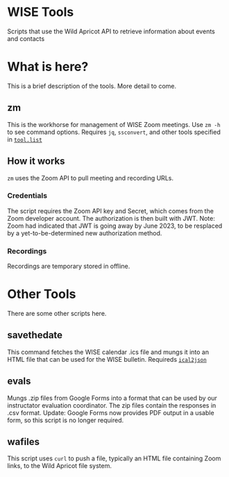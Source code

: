# WISE Tools
Scripts that use the Wild Apricot API to retrieve information about events and contacts
# What is here?
This is a brief description of the tools. More detail to come.
## zm
This is the workhorse for management of WISE Zoom meetings. Use ```zm -h``` to see command options.
Requires ```jq```, ```ssconvert```, and other tools specified in [```tool.list```](https://github.com/RoasterBoy/WISE-Tools/blob/master/utils/tool.list)
## How it works
```zm``` uses the Zoom API to pull meeting and recording URLs.
### Credentials
The script requires the Zoom API key and Secret, which comes from the
Zoom developer account. The authorization is then built with
JWT. Note: Zoom had indicated that JWT is going away by June 2023, to
be resplaced by a yet-to-be-determined new authorization method.
### Recordings
Recordings are temporary stored in offline. 
# Other Tools
There are some other scripts here.
## savethedate
This command fetches the WISE calendar .ics file and mungs it into an HTML file that can be used for the WISE bulletin.
Requireds [```ical2json```](https://www.npmjs.com/package/ical2json)
## evals
Mungs .zip files from Google Forms into a format that can be used by
our instructator evaluation coordinator. The zip files contain the
responses in .csv format.
Update: Google Forms now provides PDF output in a usable form, so this script is no longer required. 
## wafiles
This script uses ```curl``` to push a file, typically an HTML file containing Zoom links, to the Wild Apricot file system.
